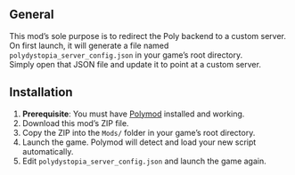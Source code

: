 ## General

This mod’s sole purpose is to redirect the Poly backend to a custom server.  
On first launch, it will generate a file named `polydystopia_server_config.json` in your game’s root directory.  
Simply open that JSON file and update it to point at a custom server.

## Installation

1. **Prerequisite**: You must have [Polymod](https://polymod.dev) installed and working.  
2. Download this mod’s ZIP file.  
3. Copy the ZIP into the `Mods/` folder in your game’s root directory.  
4. Launch the game. Polymod will detect and load your new script automatically.
5. Edit `polydystopia_server_config.json` and launch the game again.
